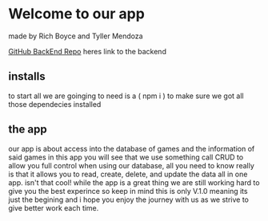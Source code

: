 # Welcome to our app
made by Rich Boyce and Tyller Mendoza

[GitHub BackEnd Repo](https://github.com/rboyce212/paired_project_single_resource_backend) 
heres link to the backend

## installs
to start all we are goinging to need is a ( npm i ) to make sure we got all those dependecies installed

## the app
our app is about access into the database of games and the information of said games in this app you will see that we use something call CRUD to allow you full control when using our database, all you need to know really is that it allows you to read, create, delete, and update the data all in one app. isn't that cool! while the app is a great thing we are still working hard to give you the best experince so keep in mind this is only V.1.0 meaning its just the begining and i hope you enjoy the journey with us as we strive to give better work each time.
